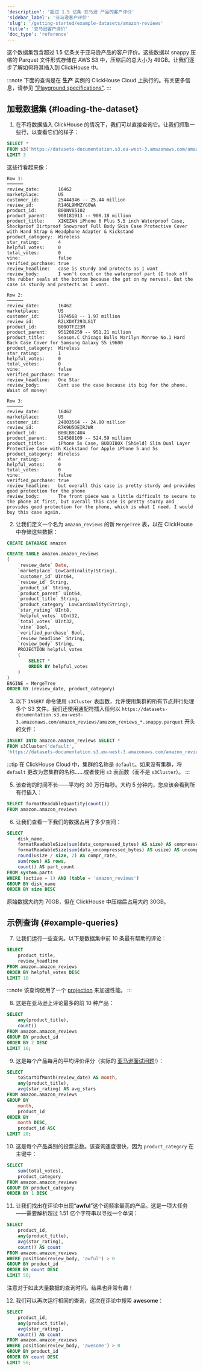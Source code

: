 ```yaml
---
'description': '超过 1.5 亿条 亚马逊 产品的客户评价'
'sidebar_label': '亚马逊客户评价'
'slug': '/getting-started/example-datasets/amazon-reviews'
'title': '亚马逊客户评价'
'doc_type': 'reference'
---
```


这个数据集包含超过 1.5 亿条关于亚马逊产品的客户评价。这些数据以 snappy 压缩的 Parquet 文件形式存储在 AWS S3 中，压缩后的总大小为 49GB。让我们逐步了解如何将其插入到 ClickHouse 中。

:::note
下面的查询是在 **生产** 实例的 ClickHouse Cloud 上执行的。有关更多信息，请参见
["Playground specifications"](/getting-started/playground#specifications).
:::

## 加载数据集 {#loading-the-dataset}

1. 在不将数据插入 ClickHouse 的情况下，我们可以直接查询它。让我们抓取一些行，以查看它们的样子：

```sql
SELECT *
FROM s3('https://datasets-documentation.s3.eu-west-3.amazonaws.com/amazon_reviews/amazon_reviews_2015.snappy.parquet')
LIMIT 3
```

这些行看起来像：

```response
Row 1:
──────
review_date:       16462
marketplace:       US
customer_id:       25444946 -- 25.44 million
review_id:         R146L9MMZYG0WA
product_id:        B00NV85102
product_parent:    908181913 -- 908.18 million
product_title:     XIKEZAN iPhone 6 Plus 5.5 inch Waterproof Case, Shockproof Dirtproof Snowproof Full Body Skin Case Protective Cover with Hand Strap & Headphone Adapter & Kickstand
product_category:  Wireless
star_rating:       4
helpful_votes:     0
total_votes:       0
vine:              false
verified_purchase: true
review_headline:   case is sturdy and protects as I want
review_body:       I won't count on the waterproof part (I took off the rubber seals at the bottom because the got on my nerves). But the case is sturdy and protects as I want.

Row 2:
──────
review_date:       16462
marketplace:       US
customer_id:       1974568 -- 1.97 million
review_id:         R2LXDXT293LG1T
product_id:        B00OTFZ23M
product_parent:    951208259 -- 951.21 million
product_title:     Season.C Chicago Bulls Marilyn Monroe No.1 Hard Back Case Cover for Samsung Galaxy S5 i9600
product_category:  Wireless
star_rating:       1
helpful_votes:     0
total_votes:       0
vine:              false
verified_purchase: true
review_headline:   One Star
review_body:       Cant use the case because its big for the phone. Waist of money!

Row 3:
──────
review_date:       16462
marketplace:       US
customer_id:       24803564 -- 24.80 million
review_id:         R7K9U5OEIRJWR
product_id:        B00LB8C4U4
product_parent:    524588109 -- 524.59 million
product_title:     iPhone 5s Case, BUDDIBOX [Shield] Slim Dual Layer Protective Case with Kickstand for Apple iPhone 5 and 5s
product_category:  Wireless
star_rating:       4
helpful_votes:     0
total_votes:       0
vine:              false
verified_purchase: true
review_headline:   but overall this case is pretty sturdy and provides good protection for the phone
review_body:       The front piece was a little difficult to secure to the phone at first, but overall this case is pretty sturdy and provides good protection for the phone, which is what I need. I would buy this case again.
```

2. 让我们定义一个名为 `amazon_reviews` 的新 `MergeTree` 表，以在 ClickHouse 中存储这些数据：

```sql
CREATE DATABASE amazon

CREATE TABLE amazon.amazon_reviews
(
    `review_date` Date,
    `marketplace` LowCardinality(String),
    `customer_id` UInt64,
    `review_id` String,
    `product_id` String,
    `product_parent` UInt64,
    `product_title` String,
    `product_category` LowCardinality(String),
    `star_rating` UInt8,
    `helpful_votes` UInt32,
    `total_votes` UInt32,
    `vine` Bool,
    `verified_purchase` Bool,
    `review_headline` String,
    `review_body` String,
    PROJECTION helpful_votes
    (
        SELECT *
        ORDER BY helpful_votes
    )
)
ENGINE = MergeTree
ORDER BY (review_date, product_category)
```

3. 以下 `INSERT` 命令使用 `s3Cluster` 表函数，允许使用集群的所有节点并行处理多个 S3 文件。我们还使用通配符插入任何以 `https://datasets-documentation.s3.eu-west-3.amazonaws.com/amazon_reviews/amazon_reviews_*.snappy.parquet` 开头的文件：

```sql
INSERT INTO amazon.amazon_reviews SELECT *
FROM s3Cluster('default', 
'https://datasets-documentation.s3.eu-west-3.amazonaws.com/amazon_reviews/amazon_reviews_*.snappy.parquet')
```

:::tip
在 ClickHouse Cloud 中，集群的名称是 `default`。如果没有集群，将 `default` 更改为您集群的名称……或者使用 `s3` 表函数（而不是 `s3Cluster`）。
:::

5. 该查询的时间不长——平均约 30 万行每秒。大约 5 分钟内，您应该会看到所有行插入：

```sql runnable
SELECT formatReadableQuantity(count())
FROM amazon.amazon_reviews
```

6. 让我们查看一下我们的数据占用了多少空间：

```sql runnable
SELECT
    disk_name,
    formatReadableSize(sum(data_compressed_bytes) AS size) AS compressed,
    formatReadableSize(sum(data_uncompressed_bytes) AS usize) AS uncompressed,
    round(usize / size, 2) AS compr_rate,
    sum(rows) AS rows,
    count() AS part_count
FROM system.parts
WHERE (active = 1) AND (table = 'amazon_reviews')
GROUP BY disk_name
ORDER BY size DESC
```

原始数据大约为 70GB，但在 ClickHouse 中压缩后占用大约 30GB。

## 示例查询 {#example-queries}

7. 让我们运行一些查询。以下是数据集中前 10 条最有帮助的评论：

```sql runnable
SELECT
    product_title,
    review_headline
FROM amazon.amazon_reviews
ORDER BY helpful_votes DESC
LIMIT 10
```

:::note
该查询使用了一个 [projection](/data-modeling/projections) 来加速性能。
:::

8. 这是在亚马逊上评论最多的前 10 种产品：

```sql runnable
SELECT
    any(product_title),
    count()
FROM amazon.amazon_reviews
GROUP BY product_id
ORDER BY 2 DESC
LIMIT 10;
```

9. 这是每个产品每月的平均评价评分（实际的 [亚马逊面试问题](https://datalemur.com/questions/sql-avg-review-ratings)!）：

```sql runnable
SELECT
    toStartOfMonth(review_date) AS month,
    any(product_title),
    avg(star_rating) AS avg_stars
FROM amazon.amazon_reviews
GROUP BY
    month,
    product_id
ORDER BY
    month DESC,
    product_id ASC
LIMIT 20;
```

10. 这是每个产品类别的投票总数。该查询速度很快，因为 `product_category` 在主键中：

```sql runnable
SELECT
    sum(total_votes),
    product_category
FROM amazon.amazon_reviews
GROUP BY product_category
ORDER BY 1 DESC
```

11. 让我们找出在评论中出现“**awful**”这个词频率最高的产品。这是一项大任务——需要解析超过 1.51 亿个字符串以寻找一个单词：

```sql runnable settings={'enable_parallel_replicas':1}
SELECT
    product_id,
    any(product_title),
    avg(star_rating),
    count() AS count
FROM amazon.amazon_reviews
WHERE position(review_body, 'awful') > 0
GROUP BY product_id
ORDER BY count DESC
LIMIT 50;
```

注意对于如此大量数据的查询时间。结果也非常有趣！

12. 我们可以再次运行相同的查询，这次在评论中搜索 **awesome**：

```sql runnable settings={'enable_parallel_replicas':1}
SELECT 
    product_id,
    any(product_title),
    avg(star_rating),
    count() AS count
FROM amazon.amazon_reviews
WHERE position(review_body, 'awesome') > 0
GROUP BY product_id
ORDER BY count DESC
LIMIT 50;
```
